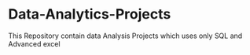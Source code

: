 # Data-Analytics-Projects
This Repository contain data Analysis Projects which uses only SQL and Advanced excel
